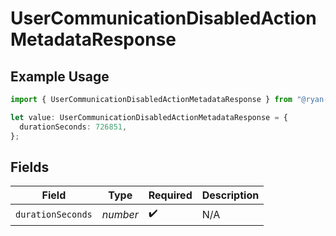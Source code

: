 # UserCommunicationDisabledActionMetadataResponse

## Example Usage

```typescript
import { UserCommunicationDisabledActionMetadataResponse } from "@ryan-blunden/discord/models/components";

let value: UserCommunicationDisabledActionMetadataResponse = {
  durationSeconds: 726851,
};
```

## Fields

| Field              | Type               | Required           | Description        |
| ------------------ | ------------------ | ------------------ | ------------------ |
| `durationSeconds`  | *number*           | :heavy_check_mark: | N/A                |